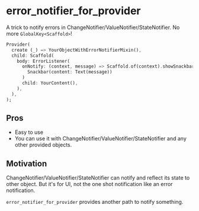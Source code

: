 # error_notifier_for_provider

A trick to notify errors in ChangeNotifier/ValueNotifier/StateNotifier.
No more `GlobalKey<Scaffold>`!

```dart
Provider(
  create (_) => YourObjectWithErrorNotifierMixin(),
  child: Scaffold(
    body: ErrorListener(
      onNotify: (context, message) => Scaffold.of(context).showSnackbar(
        Snackbar(content: Text(message))
      )
      child: YourContent(),
    ),
  ),
);
```

## Pros

* Easy to use
* You can use it with ChangeNotifier/ValueNotifier/StateNotifier and any other provided objects.


## Motivation

ChangeNotifier/ValueNotifier/StateNotifier can notify and reflect its state to other object.
But it's for UI, not the one shot notification like an error notification.

`error_notifier_for_provider` provides another path to notify something.
